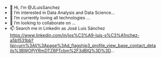 - 👋 Hi, I’m @JLuisSanchez
- 👀 I’m interested in Data Analysis and Data Science...
- 🌱 I’m currently loving all technologies ...
- 💞️ I’m looking to collaborate on ...
- 📫 Search me in Linkedin as José Luis Sánchez <https://www.linkedin.com/in/jos%C3%A9-luis-s%C3%A1nchez-a5b1531bb?lipi=urn%3Ali%3Apage%3Ad_flagship3_profile_view_base_contact_details%3BWOPjYRmDTZ6PTcbm%2F3dBlQ%3D%3D>...

<!---
JLuisSanchez/JLuisSanchez is a ✨ special ✨ repository because its `README.md` (this file) appears on your GitHub profile.
You can click the Preview link to take a look at your changes.
--->
